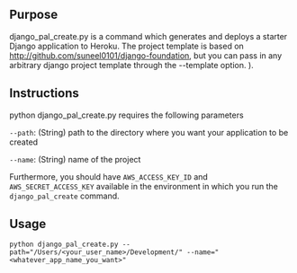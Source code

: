 ## Purpose

django_pal_create.py is a command which generates and deploys a starter Django application to Heroku.
The project template is based on http://github.com/suneel0101/django-foundation, but you can pass in any arbitrary django
project template through the --template option.
).

## Instructions

python django_pal_create.py requires the following parameters

`--path`: (String) path to the directory where you want your application to be created

`--name`: (String) name of the project

Furthermore, you should have `AWS_ACCESS_KEY_ID` and `AWS_SECRET_ACCESS_KEY` available in the environment in which you run the `django_pal_create` command.

## Usage

`python django_pal_create.py --path="/Users/<your_user_name>/Development/" --name="<whatever_app_name_you_want>"`
